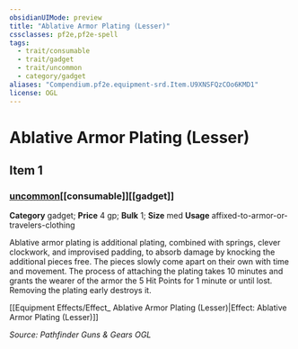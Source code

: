 ```yaml
---
obsidianUIMode: preview
title: "Ablative Armor Plating (Lesser)"
cssclasses: pf2e,pf2e-spell
tags:
  - trait/consumable
  - trait/gadget
  - trait/uncommon
  - category/gadget
aliases: "Compendium.pf2e.equipment-srd.Item.U9XNSFQzCOo6KMD1"
license: OGL
---
```

# Ablative Armor Plating (Lesser)
## Item 1
### [uncommon](uncommon "Uncommon Rarity Trait")[[consumable]][[gadget]]

**Category** gadget; 
**Price** 4 gp; 
**Bulk** 1; **Size** med
**Usage** affixed-to-armor-or-travelers-clothing

Ablative armor plating is additional plating, combined with springs, clever clockwork, and improvised padding, to absorb damage by knocking the additional pieces free. The pieces slowly come apart on their own with time and movement. The process of attaching the plating takes 10 minutes and grants the wearer of the armor the 5 Hit Points for 1 minute or until lost. Removing the plating early destroys it.

[[Equipment Effects/Effect_ Ablative Armor Plating (Lesser)|Effect: Ablative Armor Plating (Lesser)]]

*Source: Pathfinder Guns & Gears*
*OGL*